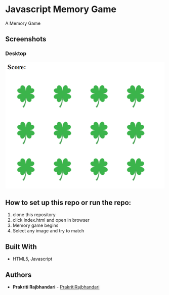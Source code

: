 # Javascript Memory Game

A Memory Game

## Screenshots

### Desktop

<img src="./images/Memory.PNG" alt="Memory screenshot"/>

## How to set up this repo or run the repo:

1. clone this repository
2. click index.html and open in browser
3. Memory game begins
4. Select any image and try to match

## Built With

- HTML5, Javascript

## Authors

- **Prakriti Rajbhandari** - [PrakritiRajbhandari](https://github.com/PrakritiRajbhandari)
